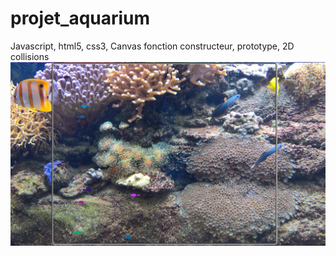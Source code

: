# projet_aquarium
Javascript, html5, css3, Canvas
fonction constructeur, prototype, 2D collisions
![imp screen](readme.png)
